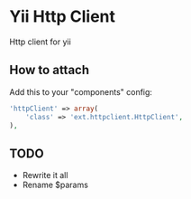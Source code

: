 # Yii Http Client

Http client for yii

## How to attach

Add this to your "components" config:

```php
'httpClient' => array(
    'class' => 'ext.httpclient.HttpClient',
),
```

## TODO

* Rewrite it all
* Rename $params